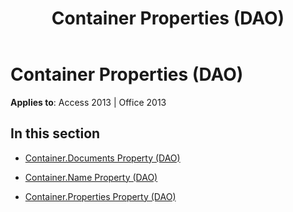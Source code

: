 ﻿---
title: Container Properties (DAO)
TOCTitle: Properties
ms:assetid: 78edc02d-68a9-4e9c-84ff-f77cf6ff2754
ms:mtpsurl: https://msdn.microsoft.com/library/Dn161089(v=office.15)
ms:contentKeyID: 52073051
ms.date: 09/18/2015
mtps_version: v=office.15
---

# Container Properties (DAO)


**Applies to**: Access 2013 | Office 2013

## In this section

  - [Container.Documents Property (DAO)](container-documents-property-dao.md)

  - [Container.Name Property (DAO)](container-name-property-dao.md)

  - [Container.Properties Property (DAO)](container-properties-property-dao.md)

